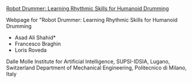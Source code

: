 [Robot Drummer: Learning Rhythmic Skills for Humanoid Drumming](link)


Webpage for "Robot Drummer: Learning Rhythmic Skills for Humanoid Drumming

- Asad Ali Shahid*
- Francesco Braghin
- Loris Roveda

Dalle Molle Institute for Artificial Intelligence, SUPSI-IDSIA, Lugano, Switzerland
Department of Mechanical Engineering, Politecnico di Milano, Italy
                
